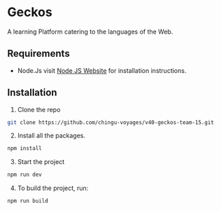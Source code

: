 # Geckos

A learning Platform catering to the languages of the Web. 

## Requirements
- Node.Js visit [Node JS Website](https://nodejs.org/en/download/) for installation instructions.


## Installation
1. Clone the repo

```sh
git clone https://github.com/chingu-voyages/v40-geckos-team-15.git
```

2. Install all the packages.
```sh
npm install
```

3. Start the project
```sh
npm run dev
```

4. To build the project, run:
```sh
npm run build
```
